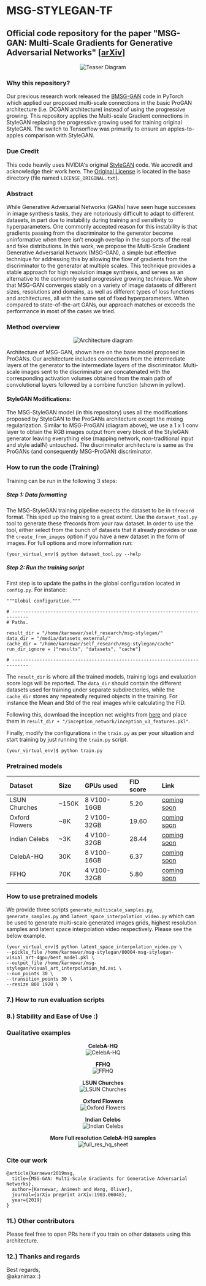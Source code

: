 # MSG-STYLEGAN-TF
## Official code repository for the paper "MSG-GAN: Multi-Scale Gradients for Generative Adversarial Networks" [[arXiv]](https://arxiv.org/abs/1903.06048)
<p align="center">
<img alt="Teaser Diagram" src="https://github.com/akanimax/msg-stylegan-tf/blob/master/diagrams/teaser.jpg" />
<br>
</p>

### Why this repository?
Our previous research work released the 
[BMSG-GAN](https://github.com/akanimax/BMSG-GAN) code in PyTorch 
which applied our proposed multi-scale connections in the basic
ProGAN architecture (i.e. DCGAN architecture) 
instead of using the progressive growing.
This repository applies the Multi-scale Gradient connections 
in StyleGAN replacing the progressive growing used 
for training original StyleGAN. The switch to Tensorflow was 
primarily to ensure an apples-to-apples comparison with StyleGAN. 

### Due Credit
This code heavily uses NVIDIA's original 
[StyleGAN](https://github.com/NVlabs/stylegan) code. We accredit and
acknowledge their work here. The 
[Original License](https://github.com/akanimax/msg-stylegan-tf/blob/master/LICENSE_ORIGINAL.txt) 
is located in the base directory (file named `LICENSE_ORIGINAL.txt`).

### Abstract
While Generative Adversarial Networks (GANs) have seen huge 
successes in image synthesis tasks, they are notoriously 
difficult to adapt to different datasets, in part due 
to instability during training and sensitivity to hyperparameters. 
One commonly accepted reason for this instability is
that gradients passing from the discriminator to the 
generator become uninformative when there isn’t enough 
overlap in the supports of the real and fake distributions. In 
this work, we propose the Multi-Scale Gradient Generative 
Adversarial Network (MSG-GAN), a simple but effective technique 
for addressing this by allowing the flow of
gradients from the discriminator to the generator at 
multiple scales. This technique provides a stable approach for
high resolution image synthesis, and serves as an alternative 
to the commonly used progressive growing technique.
We show that MSG-GAN converges stably on a variety of
image datasets of different sizes, resolutions and domains,
as well as different types of loss functions and architectures,
all with the same set of fixed hyperparameters. 
When compared to state-of-the-art GANs, our approach matches or
exceeds the performance in most of the cases we tried.

### Method overview

<p align="center">
<img alt="Architecture diagram" src="https://github.com/akanimax/msg-stylegan-tf/blob/master/diagrams/architecture_horizontal.jpg" />
<br>
</p>

Architecture of MSG-GAN, shown here on the base model proposed in 
ProGANs. Our architecture includes connections from the intermediate 
layers of the generator to the intermediate layers of the 
discriminator. Multi-scale images sent to the discriminator 
are concatenated with the corresponding activation volumes 
obtained from the main path of convolutional layers followed by a 
combine function (shown in yellow).

#### StyleGAN Modifications:
The MSG-StyleGAN model (in this repository) uses all the
modifications proposed by StyleGAN to the ProGANs architecture 
except the mixing regularization. Similar to 
MSG-ProGAN (diagram above), we use a 1 x 1 conv layer to obtain 
the RGB images output from every block of the StyleGAN generator 
leaving everything else (mapping network, non-traditional input and 
style adaIN) untouched. The discriminator architecture is same as 
the ProGANs (and consequently MSG-ProGAN) discriminator.

### How to run the code (Training)
Training can be run in the following 3 steps:

##### Step 1: Data formatting
The MSG-StyleGAN training pipeline expects the dataset to be in 
`tfrecord` format. This sped up the training to a great extent.
Use the `dataset_tool.py` tool to generate these tfrecords from your 
raw dataset. In order to use the tool, either select from the bunch 
of datasets that it already provides or use the `create_from_images`
option if you have a new dataset in the form of images. 
For full options and more information run:

    (your_virtual_env)$ python dataset_tool.py --help

##### Step 2: Run the training script
First step is to update the paths in the global configuration
located in `config.py`. For instance:
    
    """Global configuration."""
    
    # ----------------------------------------------------------------------------
    # Paths.
        
    result_dir = "/home/karnewar/self_research/msg-stylegan/"
    data_dir = "/media/datasets_external/"
    cache_dir = "/home/karnewar/self_research/msg-stylegan/cache"
    run_dir_ignore = ["results", "datasets", "cache"]
    
    # ----------------------------------------------------------------------------

The `result_dir` is where all the trained models, training logs and 
evaluation score logs will be reported. The `data_dir` should 
contain the different datasets used for training 
under separate subdirectories, while the `cache_dir` stores any 
repeatedly required objects in the training. For instance the
Mean and Std of the real images while calculating the FID.

Following this, download the inception net weights from 
[here](https://drive.google.com/uc?id=1MzTY44rLToO5APn8TZmfR7_ENSe5aZUn)
and place them in `result_dir + "/inception_network/inception_v3_features.pkl"`.

Finally, modify the configurations in the `train.py` as per your 
situation and start training by just running the `train.py` script.

    (your_virtual_env)$ python train.py

### Pretrained models

| Dataset        | Size  | GPUs used   | FID score | Link            | 
| :---           | :---  | :---        | :---      | :---            |
| LSUN Churches  | ~150K | 8 V100-16GB | 5.20      | [coming soon]() |    
| Oxford Flowers | ~8K   | 2 V100-32GB | 19.60     | [coming soon]() |
| Indian Celebs  | ~3K   | 4 V100-32GB | 28.44     | [coming soon]() |
| CelebA-HQ      | 30K   | 8 V100-16GB | 6.37      | [coming soon]() |
| FFHQ           | 70K   | 4 V100-32GB | 5.80      | [coming soon]() |

### How to use pretrained models 
We provide three scripts `generate_multiscale_samples.py`, 
`generate_samples.py` and `latent_space_interpolation_video.py` 
which can be used to generate multi-scale generated images grids, 
highest resolution samples and latent space interpolation video 
respectively. Please see the below example.
    
    (your_virtual_env)$ python latent_space_interpolation_video.py \
    --pickle_file /home/karnewar/msg-stylegan/00004-msg-stylegan-visual_art-4gpu/best_model.pkl \
    --output_file /home/karnewar/msg-stylegan/visual_art_interpolation_hd.avi \
    --num_points 30 \
    --transition_points 30 \
    --resize 800 1920 \

### 7.) How to run evaluation scripts

### 8.) Stability and Ease of Use :)


### Qualitative examples
<p align="center">
<b> CelebA-HQ </b> <br>
<img alt="CelebA-HQ" src="https://github.com/akanimax/msg-stylegan-tf/blob/master/diagrams/celebahq_1.jpg" />
<br>
</p>

<p align="center">
<b> FFHQ </b> <br>
<img alt="FFHQ" src="https://github.com/akanimax/msg-stylegan-tf/blob/master/diagrams/ffhq_2.jpg" />
<br>
</p>

<p align="center">
<b> LSUN Churches </b> <br>
<img alt="LSUN Churches" src="https://github.com/akanimax/msg-stylegan-tf/blob/master/diagrams/churches_3.jpg" />
<br>
</p>

<p align="center">
<b> Oxford Flowers </b> <br>
<img alt="Oxford Flowers" src="https://github.com/akanimax/msg-stylegan-tf/blob/master/diagrams/flowers_3.jpg" />
<br>
</p>

<p align="center">
<b> Indian Celebs </b> <br>
<img alt="Indian Celebs" src="https://github.com/akanimax/msg-stylegan-tf/blob/master/diagrams/ic_3.jpg" />
<br>
</p>

<p align="center">
<b> More Full resolution CelebA-HQ samples </b> <br>
<img alt="full_res_hq_sheet" src="https://github.com/akanimax/msg-stylegan-tf/blob/master/diagrams/full_res_hq_sheet.png" />
<br>
</p>

### Cite our work
    @article{karnewar2019msg,
      title={MSG-GAN: Multi-Scale Gradients for Generative Adversarial Networks},
      author={Karnewar, Animesh and Wang, Oliver},
      journal={arXiv preprint arXiv:1903.06048},
      year={2019}
    }

### 11.) Other contributors
Please feel free to open PRs here if 
you train on other datasets using this architecture. 
<br>

### 12.) Thanks and regards



Best regards, <br>
@akanimax :)